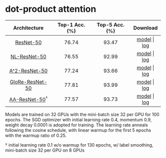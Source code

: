# dot-product attention

|      Architecture     | Top-1 Acc. (%) | Top-5 Acc. (%) | Download |
|:---------------------:|:---------:|:---------:|:--------:|
|       [ResNet-50](https://arxiv.org/abs/1512.03385)       | 76.74 | 93.47 | [model](https://hkustconnect-my.sharepoint.com/:u:/g/personal/dlibh_connect_ust_hk/ERoYkljPhxZLu29oU2Fqg2kByYxQ3Z57m4CbZtDPqHgTIQ?e=gWxIm8) &#124; [log](https://hkustconnect-my.sharepoint.com/:u:/g/personal/dlibh_connect_ust_hk/ER0CDw-cKD5Amxpq2sl9lYwBiN6rEjtgObPC992Y2rEzCg?e=NfzcOI) |
|       [NL-ResNet-50](https://arxiv.org/abs/1711.07971)       | 76.55 | 92.99 | [model](https://hkustconnect-my.sharepoint.com/:u:/g/personal/dlibh_connect_ust_hk/ETr2LZ9PMwROiaKXJMxWB0YBVgjBEWwryN1QwwN0o1L3eA?e=vwJ47U) &#124; [log](https://hkustconnect-my.sharepoint.com/:u:/g/personal/dlibh_connect_ust_hk/EQBxNlB9v_JNrcOUr3uI92YBYHTdrvvyRq1gz335uwxdVg?e=Ou69Le) |
|       [A^2-ResNet-50](https://arxiv.org/abs/1810.11579)       | 77.24 | 93.66 | [model](https://hkustconnect-my.sharepoint.com/:u:/g/personal/dlibh_connect_ust_hk/EXKheJBpGYlKlphF6mY5d_IBVa8hTI7Jzd7sJ4AeTo1_5w?e=BqR6qP) &#124; [log](https://hkustconnect-my.sharepoint.com/:u:/g/personal/dlibh_connect_ust_hk/EVAb_PE4lPtJsW4rZx_r8nIBUymj-u1oASy6HO4fRwW_9Q?e=6i1dKg) |
|       [GloRe-ResNet-50](https://arxiv.org/abs/1811.12814)       | 77.81 | 93.99 | [model](https://hkustconnect-my.sharepoint.com/:u:/g/personal/dlibh_connect_ust_hk/EUuM6oY9tOFGlmVCx9FFsegBu-OgzETyNfCEhfPa1PrjiQ?e=b9FlSl) &#124; [log](https://hkustconnect-my.sharepoint.com/:u:/g/personal/dlibh_connect_ust_hk/EVlWVUkbbHZCirzjpUeOCSMB4E6_eCw3FeaLo0Oxi-VcAA?e=3jGIQs) |
|       [AA-ResNet-50](https://arxiv.org/abs/1904.09925)<sup>†</sup>       | 77.57 | 93.73 | [model](https://hkustconnect-my.sharepoint.com/:u:/g/personal/dlibh_connect_ust_hk/ES03Xtue75hJoyLVXyT07LABz_TqtagYxmqN1g0k93f3OQ?e=JrjyWX) &#124; [log](https://hkustconnect-my.sharepoint.com/:t:/g/personal/dlibh_connect_ust_hk/ETj7Aryd8sFGioy3Y_GAO-4BbrWqGd7-ON8XsScWqQ0gjw?e=nbk2yw)|

Models are trained on 32 GPUs with the mini-batch size 32 per GPU for 100 epochs. The SGD optimizer with initial learning rate 0.4, momentum 0.9, weight decay 0.0001 is adopted for training. The learning rate anneals following the cosine schedule, with linear warmup for the first 5 epochs with the warmup ratio of 0.25.

† initial learning rate 0.1 w/o warmup for 130 epochs, w/ label smoothing, mini-batch size 32 per GPU on 8 GPUs
